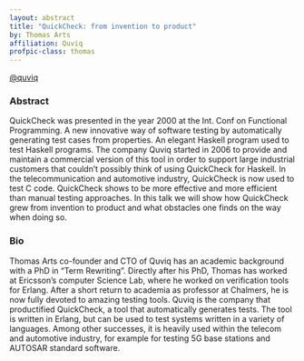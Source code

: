 ```yaml
---
layout: abstract
title: "QuickCheck: from invention to product"
by: Thomas Arts
affiliation: Quviq
profpic-class: thomas
---
```


[@quviq](https://twitter.com/quviq)

### Abstract 

QuickCheck was presented in the year 2000 at the Int. Conf on Functional Programming. A new innovative way of software testing by automatically generating test cases from properties. An elegant Haskell program used to test Haskell programs. The company Quviq started in 2006 to provide and maintain a commercial version of this tool in order to support large industrial customers that couldn’t possibly think of using QuickCheck for Haskell. In the telecommunication and automotive industry, QuickCheck is now used to test C code. QuickCheck shows to be more effective and more efficient than manual testing approaches. In this talk we will show how QuickCheck grew from invention to product and what obstacles one finds on the way when doing so.


### Bio

Thomas Arts co-founder and CTO of Quviq has an academic background with a PhD in “Term Rewriting”. Directly after his PhD, Thomas has worked at Ericsson’s computer Science Lab, where he worked on verification tools for Erlang. After a short return to academia as professor at Chalmers, he is now fully devoted to amazing testing tools. Quviq is the company that productified QuickCheck, a tool that automatically generates tests. The tool is written in Erlang, but can be used to test systems written in a variety of languages. Among other successes, it is heavily used within the telecom and automotive industry, for example for testing 5G base stations and AUTOSAR standard software.